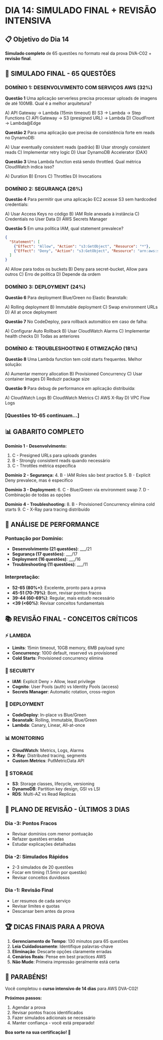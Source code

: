 # DIA 14: SIMULADO FINAL + REVISÃO INTENSIVA

## 📋 Objetivo do Dia 14
**Simulado completo** de 65 questões no formato real da prova DVA-C02 + **revisão final**.

## 🎯 SIMULADO FINAL - 65 QUESTÕES

### DOMÍNIO 1: DESENVOLVIMENTO COM SERVIÇOS AWS (32%)

**Questão 1**
Uma aplicação serverless precisa processar uploads de imagens de até 100MB. Qual é a melhor arquitetura?

A) API Gateway → Lambda (15min timeout)
B) S3 → Lambda → Step Functions
C) API Gateway → S3 (presigned URL) → Lambda
D) CloudFront → Lambda@Edge

**Questão 2**
Para uma aplicação que precisa de consistência forte em reads no DynamoDB:

A) Usar eventually consistent reads (padrão)
B) Usar strongly consistent reads
C) Implementar retry logic
D) Usar DynamoDB Accelerator (DAX)

**Questão 3**
Uma Lambda function está sendo throttled. Qual métrica CloudWatch indica isso?

A) Duration
B) Errors
C) Throttles
D) Invocations

### DOMÍNIO 2: SEGURANÇA (26%)

**Questão 4**
Para permitir que uma aplicação EC2 acesse S3 sem hardcoded credentials:

A) Usar Access Keys no código
B) IAM Role anexada à instância
C) Credentials no User Data
D) AWS Secrets Manager

**Questão 5**
Em uma política IAM, qual statement prevalece?

```json
{
  "Statement": [
    {"Effect": "Allow", "Action": "s3:GetObject", "Resource": "*"},
    {"Effect": "Deny", "Action": "s3:GetObject", "Resource": "arn:aws:s3:::secret-bucket/*"}
  ]
}
```

A) Allow para todos os buckets
B) Deny para secret-bucket, Allow para outros
C) Erro de política
D) Depende da ordem

### DOMÍNIO 3: DEPLOYMENT (24%)

**Questão 6**
Para deployment Blue/Green no Elastic Beanstalk:

A) Rolling deployment
B) Immutable deployment
C) Swap environment URLs
D) All at once deployment

**Questão 7**
No CodeDeploy, para rollback automático em caso de falha:

A) Configurar Auto Rollback
B) Usar CloudWatch Alarms
C) Implementar health checks
D) Todas as anteriores

### DOMÍNIO 4: TROUBLESHOOTING E OTIMIZAÇÃO (18%)

**Questão 8**
Uma Lambda function tem cold starts frequentes. Melhor solução:

A) Aumentar memory allocation
B) Provisioned Concurrency
C) Usar container images
D) Reduzir package size

**Questão 9**
Para debug de performance em aplicação distribuída:

A) CloudWatch Logs
B) CloudWatch Metrics
C) AWS X-Ray
D) VPC Flow Logs

### [Questões 10-65 continuam...]

## 📊 GABARITO COMPLETO

**Domínio 1 - Desenvolvimento:**
1. C - Presigned URLs para uploads grandes
2. B - Strongly consistent reads quando necessário
3. C - Throttles métrica específica

**Domínio 2 - Segurança:**
4. B - IAM Roles são best practice
5. B - Explicit Deny prevalece, mas é específico

**Domínio 3 - Deployment:**
6. C - Blue/Green via environment swap
7. D - Combinação de todas as opções

**Domínio 4 - Troubleshooting:**
8. B - Provisioned Concurrency elimina cold starts
9. C - X-Ray para tracing distribuído

## 🎯 ANÁLISE DE PERFORMANCE

### Pontuação por Domínio:
- **Desenvolvimento (21 questões)**: ___/21
- **Segurança (17 questões)**: ___/17
- **Deployment (16 questões)**: ___/16
- **Troubleshooting (11 questões)**: ___/11

### Interpretação:
- **52-65 (80%+)**: Excelente, pronto para a prova
- **45-51 (70-79%)**: Bom, revisar pontos fracos
- **39-44 (60-69%)**: Regular, mais estudo necessário
- **<39 (<60%)**: Revisar conceitos fundamentais

## 📚 REVISÃO FINAL - CONCEITOS CRÍTICOS

### ⚡ LAMBDA
- **Limits**: 15min timeout, 10GB memory, 6MB payload sync
- **Concurrency**: 1000 default, reserved vs provisioned
- **Cold Starts**: Provisioned concurrency elimina

### 🔐 SECURITY
- **IAM**: Explicit Deny > Allow, least privilege
- **Cognito**: User Pools (auth) vs Identity Pools (access)
- **Secrets Manager**: Automatic rotation, cross-region

### 🚀 DEPLOYMENT
- **CodeDeploy**: In-place vs Blue/Green
- **Beanstalk**: Rolling, Immutable, Blue/Green
- **Lambda**: Canary, Linear, All-at-once

### 📊 MONITORING
- **CloudWatch**: Metrics, Logs, Alarms
- **X-Ray**: Distributed tracing, segments
- **Custom Metrics**: PutMetricData API

### 💾 STORAGE
- **S3**: Storage classes, lifecycle, versioning
- **DynamoDB**: Partition key design, GSI vs LSI
- **RDS**: Multi-AZ vs Read Replicas

## 🎯 PLANO DE REVISÃO - ÚLTIMOS 3 DIAS

### **Dia -3: Pontos Fracos**
- Revisar domínios com menor pontuação
- Refazer questões erradas
- Estudar explicações detalhadas

### **Dia -2: Simulados Rápidos**
- 2-3 simulados de 20 questões
- Focar em timing (1.5min por questão)
- Revisar conceitos duvidosos

### **Dia -1: Revisão Final**
- Ler resumos de cada serviço
- Revisar limites e quotas
- Descansar bem antes da prova

## 🏆 DICAS FINAIS PARA A PROVA

1. **Gerenciamento de Tempo**: 130 minutos para 65 questões
2. **Leia Cuidadosamente**: Identifique palavras-chave
3. **Eliminação**: Descarte opções claramente erradas
4. **Cenários Reais**: Pense em best practices AWS
5. **Não Mude**: Primeira impressão geralmente está certa

## 🎉 PARABÉNS!

Você completou o **curso intensivo de 14 dias** para AWS DVA-C02!

**Próximos passos:**
1. Agendar a prova
2. Revisar pontos fracos identificados
3. Fazer simulados adicionais se necessário
4. Manter confiança - você está preparado!

**Boa sorte na sua certificação! 🚀**